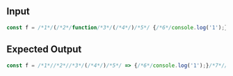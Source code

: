 
## Input
```javascript input
const f = /*1*/(/*2*/function/*3*/(/*4*/)/*5*/ {/*6*/console.log('1');}/*7*/)/*8*/./*9*/bind/*10*/(/*11*/this/*12*/)/*13*/;
```

## Expected Output
```javascript expected output
const f = /*1*//*2*//*3*/(/*4*/)/*5*/ => {/*6*/console.log('1');}/*7*//*8*//*10*//*9*//*11*//*12*//*13*/;
```
